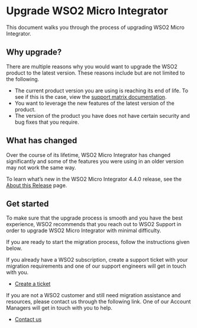 # Upgrade WSO2 Micro Integrator

This document walks you through the process of upgrading WSO2 Micro Integrator.

## Why upgrade?

There are multiple reasons why you would want to upgrade the WSO2 product to the latest version. These reasons include but are not limited to the following.

- The current product version you are using is reaching its end of life. To see if this is the case, view the [support matrix documentation](https://wso2.com/products/support-matrix/).
- You want to leverage the new features of the latest version of the product.
- The version of the product you have does not have certain security and bug fixes that you require.

## What has changed

Over the course of its lifetime, WSO2 Micro Integrator has changed significantly and some of the features you were using in an older version may not work the same way.

To learn what’s new in the WSO2 Micro Integrator 4.4.0 release, see the [About this Release]({{base_path}}/get-started/about-this-release/) page.

## Get started

To make sure that the upgrade process is smooth and you have the best experience, WSO2 recommends that you reach out to WSO2 Support in order to upgrade WSO2 Micro Integrator with minimal difficulty.

If you are ready to start the migration process, follow the instructions given below.

If you already have a WSO2 subscription, create a support ticket with your migration requirements and one of our support engineers will get in touch with you.

- [Create a ticket](https://support.wso2.com/support)

If you are not a WSO2 customer and still need migration assistance and resources, please contact us through the following link. One of our Account Managers will get in touch with you to help.

- [Contact us](https://wso2.com/contact/?ref=migrationsupport)
